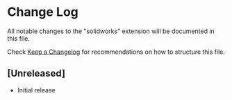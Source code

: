 # Change Log

All notable changes to the "solidworks" extension will be documented in this file.

Check [Keep a Changelog](http://keepachangelog.com/) for recommendations on how to structure this file.

## [Unreleased]

- Initial release